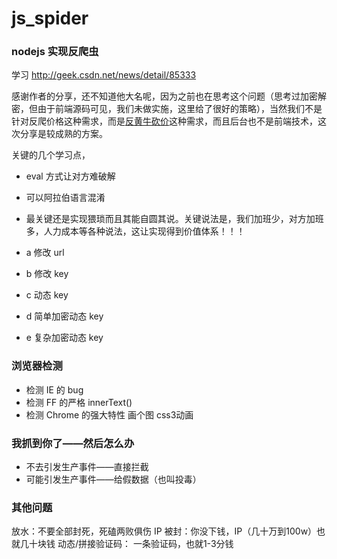 # js_spider

### nodejs 实现反爬虫

学习 http://geek.csdn.net/news/detail/85333

感谢作者的分享，还不知道他大名呢，因为之前也在思考这个问题（思考过加密解密，但由于前端源码可见，我们未做实施，这里给了很好的策略），当然我们不是针对反爬价格这种需求，而是[反黄牛砍价](http://tucao.doweidu.com/?/question/56)这种需求，而且后台也不是前端技术，这次分享是较成熟的方案。

关键的几个学习点，

- eval 方式让对方难破解
- 可以阿拉伯语言混淆
- 最关键还是实现猥琐而且其能自圆其说。关键说法是，我们加班少，对方加班多，人力成本等各种说法，这让实现得到价值体系！！！

- a 修改 url
- b 修改 key
- c 动态 key
- d 简单加密动态 key
- e 复杂加密动态 key

### 浏览器检测

- 检测 IE 的 bug
- 检测 FF 的严格 innerText()
- 检测 Chrome 的强大特性 画个图 css3动画

### 我抓到你了——然后怎么办

- 不去引发生产事件——直接拦截
- 可能引发生产事件——给假数据（也叫投毒）


### 其他问题

放水：不要全部封死，死磕两败俱伤
IP 被封：你没下钱，IP（几十万到100w）也就几十块钱
动态/拼接验证码： 一条验证码，也就1-3分钱
